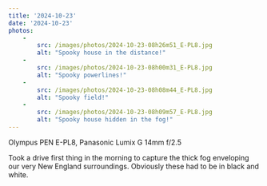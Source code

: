 ```yaml
---
title: '2024-10-23'
date: '2024-10-23'
photos:
    -
        src: /images/photos/2024-10-23-08h26m51_E-PL8.jpg
        alt: "Spooky house in the distance!"
    -
        src: /images/photos/2024-10-23-08h00m31_E-PL8.jpg
        alt: "Spooky powerlines!"
    -
        src: /images/photos/2024-10-23-08h08m44_E-PL8.jpg
        alt: "Spooky field!"
    -
        src: /images/photos/2024-10-23-08h09m57_E-PL8.jpg
        alt: "Spooky house hidden in the fog!"
---
```

Olympus PEN E-PL8, Panasonic Lumix G 14mm f/2.5

Took a drive first thing in the morning to capture the thick fog enveloping our very New England surroundings. Obviously these had to be in black and white.
